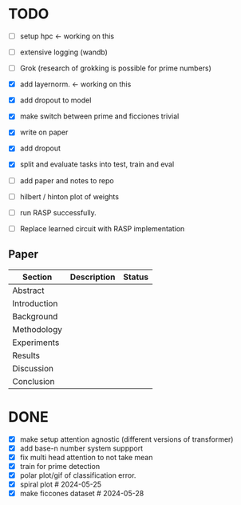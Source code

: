 # TODO

- [ ] setup hpc   <-  working on this
- [ ] extensive logging (wandb)
- [ ] Grok (research of grokking is possible for prime numbers)
- [x] add layernorm.  <-  working on this
- [x] add dropout to model
- [x] make switch between prime and ficciones trivial
- [x] write on paper
- [x] add dropout
- [x] split and evaluate tasks into test, train and eval

- [ ] add paper and notes to repo
- [ ] hilbert / hinton plot of weights
- [ ] run RASP successfully.
- [ ] Replace learned circuit with RASP implementation

## Paper

| Section      | Description | Status |
| ------------ | ----------- | ------ |
| Abstract     |             |        |
| Introduction |             |        |
| Background   |             |        |
| Methodology  |             |        |
| Experiments  |             |        |
| Results      |             |        |
| Discussion   |             |        |
| Conclusion   |             |        |

# DONE

- [x] make setup attention agnostic (different versions of transformer)
- [x] add base-n number system suppport
- [x] fix multi head attention to not take mean
- [x] train for prime detection
- [x] polar plot/gif of classification error.
- [x] spiral plot  # 2024-05-25
- [x] make ficcones dataset  # 2024-05-28